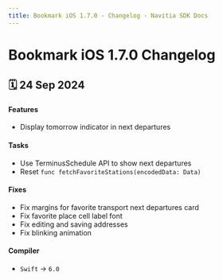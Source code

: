 ```yaml
---
title: Bookmark iOS 1.7.0 - Changelog - Navitia SDK Docs
---
```


# Bookmark iOS 1.7.0 Changelog

<h2>🗓 24 Sep 2024</h2>

#### Features
- Display tomorrow indicator in next departures

#### Tasks
- Use TerminusSchedule API to show next departures
- Reset `func fetchFavoriteStations(encodedData: Data)`

#### Fixes
- Fix margins for favorite transport next departures card
- Fix favorite place cell label font
- Fix editing and saving addresses
- Fix blinking animation

#### Compiler
-  `Swift` -> `6.0`
